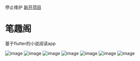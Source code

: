停止维护
[新开项目](https://github.com/leetomlee123/purebook)
# 笔趣阁
基于flutter的小说阅读app




![image](https://github.com/leetomlee123/biquge/blob/master/imgs/chapters.jpg)
![image](https://github.com/leetomlee123/biquge/blob/master/imgs/detail.jpg)
![image](https://github.com/leetomlee123/biquge/blob/master/imgs/person.jpg)
![image](https://github.com/leetomlee123/biquge/blob/master/imgs/read.jpg)
![image](https://github.com/leetomlee123/biquge/blob/master/imgs/search.jpg)
![image](https://github.com/leetomlee123/biquge/blob/master/imgs/shelf.jpg)
![image](https://github.com/leetomlee123/biquge/blob/master/imgs/top.jpg)
